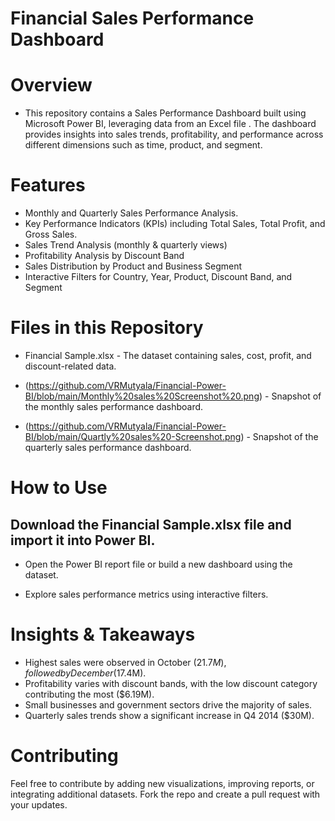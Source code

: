 #  Financial Sales Performance Dashboard

# Overview
- This repository contains a Sales Performance Dashboard built using Microsoft Power BI, leveraging data from an Excel file . The dashboard provides insights into sales trends, profitability, and performance across different dimensions such as time, product, and segment.

# Features
- Monthly and Quarterly Sales Performance Analysis.
- Key Performance Indicators (KPIs) including Total Sales, Total Profit, and Gross Sales.
- Sales Trend Analysis (monthly & quarterly views)
- Profitability Analysis by Discount Band
- Sales Distribution by Product and Business Segment
- Interactive Filters for Country, Year, Product, Discount Band, and Segment

# Files in this Repository

- Financial Sample.xlsx - The dataset containing sales, cost, profit, and discount-related data.
  
- (https://github.com/VRMutyala/Financial-Power-BI/blob/main/Monthly%20sales%20Screenshot%20.png) - Snapshot of the monthly sales performance dashboard.

- (https://github.com/VRMutyala/Financial-Power-BI/blob/main/Quartly%20sales%20-Screenshot.png) - Snapshot of the quarterly sales performance dashboard.

# How to Use
## Download the Financial Sample.xlsx file and import it into Power BI.

- Open the Power BI report file or build a new dashboard using the dataset.

- Explore sales performance metrics using interactive filters.

# Insights & Takeaways
- Highest sales were observed in October ($21.7M), followed by December ($17.4M).
- Profitability varies with discount bands, with the low discount category contributing the most ($6.19M).
- Small businesses and government sectors drive the majority of sales.
- Quarterly sales trends show a significant increase in Q4 2014 ($30M).

# Contributing

Feel free to contribute by adding new visualizations, improving reports, or integrating additional datasets. Fork the repo and create a pull request with your updates.
